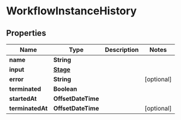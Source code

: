 

# WorkflowInstanceHistory


## Properties

| Name | Type | Description | Notes |
|------------ | ------------- | ------------- | -------------|
|**name** | **String** |  |  |
|**input** | [**Stage**](Stage.md) |  |  |
|**error** | **String** |  |  [optional] |
|**terminated** | **Boolean** |  |  |
|**startedAt** | **OffsetDateTime** |  |  |
|**terminatedAt** | **OffsetDateTime** |  |  [optional] |



